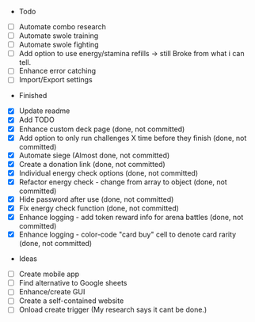 - Todo
- [ ] Automate combo research
- [ ] Automate swole training
- [ ] Automate swole fighting
- [ ] Add option to use energy/stamina refills -> still Broke from what i can tell.
- [ ] Enhance error catching
- [ ] Import/Export settings

- Finished
- [X] Update readme
- [x] Add TODO
- [X] Enhance custom deck page (done, not committed)
- [X] Add option to only run challenges X time before they finish (done, not committed)
- [x] Automate siege (Almost done, not committed)
- [X] Create a donation link (done, not committed)
- [X] Individual energy check options (done, not committed)
- [x] Refactor energy check - change from array to object (done, not committed)
- [X] Hide password after use (done, not committed)
- [X] Fix energy check function (done, not committed)
- [x] Enhance logging - add token reward info for arena battles (done, not committed)
- [x] Enhance logging - color-code "card buy" cell to denote card rarity (done, not committed)

- Ideas
- [ ] Create mobile app
- [ ] Find alternative to Google sheets
- [ ] Enhance/create GUI
- [ ] Create a self-contained website
- [ ] Onload create trigger (My research says it cant be done.)
